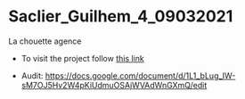 # Saclier_Guilhem_4_09032021
La chouette agence
- To visit the project follow [this link](https://sguilhem.github.io/Saclier_Guilhem_4_09032021/index.html)

- Audit: https://docs.google.com/document/d/1L1_bLug_IW-sM7OJ5Hv2W4pKiUdmuOSAjWVAdWnGXmQ/edit
